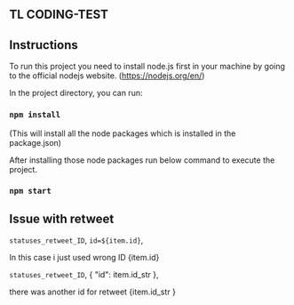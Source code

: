 ## TL CODING-TEST



## Instructions

To run this project you need to install node.js first in your machine by going to the official nodejs website. (https://nodejs.org/en/)

In the project directory, you can run:

### `npm install`
(This will install all the node packages which is installed in the package.json)

After installing those node packages run below command to execute the project.
### `npm start`


## Issue with retweet

 
`statuses_retweet_ID`,
`id=${item.id}`,

 In this case i just used wrong ID {item.id}


`statuses_retweet_ID`,
{ "id": item.id_str },

 there was another id for retweet {item.id_str }